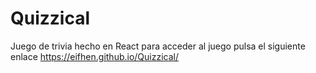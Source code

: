 # Quizzical
Juego de trivia hecho en React
para acceder al juego pulsa el siguiente enlace https://eifhen.github.io/Quizzical/
